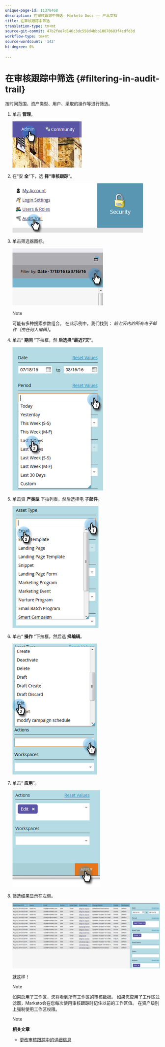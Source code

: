 ```yaml
---
unique-page-id: 11378468
description: 在审核跟踪中筛选- Marketo Docs —— 产品文档
title: 在审核跟踪中筛选
translation-type: tm+mt
source-git-commit: 47b2fee7d146c3dc558d4bbb10070683f4cdfd3d
workflow-type: tm+mt
source-wordcount: '142'
ht-degree: 0%

---
```



# 在审核跟踪中筛选 {#filtering-in-audit-trail}

按时间范围、资产类型、用户、采取的操作等进行筛选。

1. 单击 **管理**。

   ![](assets/one-1.png)

1. 在“安 **全**”下，选 **择“审核跟踪**”。

   ![](assets/two-1.png)

1. 单击筛选器图标。

   ![](assets/three.png)

   >[!NOTE]
   >
   >可能有多种搜索参数组合。 在此示例中，我们找到： *前七天内的所有电子邮件（由任何人编辑）*。

1. 单击“ **期间** ”下拉框，然 **后选择“最近7天”**。

   ![](assets/four.png)

1. 单击资 **产类型** 下拉列表，然后选择电 **子邮件**。

   ![](assets/five.png)

1. 单击“ **操作** ”下拉框，然后选 **择编辑**。

   ![](assets/six.png)

1. 单击“ **应用**”。

   ![](assets/seven.png)

1. 筛选结果显示在左侧。

   ![](assets/eight.png)

   就这样！

   >[!NOTE]
   >
   >如果启用了工作区，您将看到所有工作区的审核数据。 如果您应用了工作区过滤器，Marketo会在您每次使用审核跟踪时记住以前的工作区值。 在资产级别上强制使用工作区权限。

   >[!NOTE]
   >
   >**相关文章**
   >
   >    
   >    
   >    * [更改审核跟踪中的详细信息](change-details-in-audit-trail.md)



